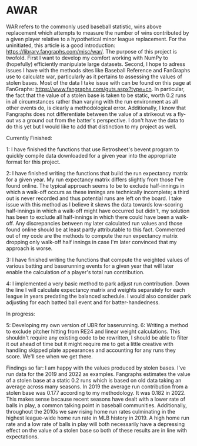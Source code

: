 # AWAR
WAR refers to the commonly used baseball statistic, wins above replacement which attempts to measure the number of wins contributed by a given player relative to a hypothetical minor league replacement.
For the uninitiated, this article is a good introduction: https://library.fangraphs.com/misc/war/.
The purpose of this project is twofold. First I want to develop my comfort working with NumPy to (hopefully) efficiently manipulate large datasets.
Second, I hope to adress issues I have with the methods sites like Baseball Reference and FanGraphs use to calculate war, particularly as it pertains to 
assessing the values of stolen bases. Most of the data I take issue with can be found on this page at FanGraphs: https://www.fangraphs.com/guts.aspx?type=cn. In particular, the fact that the value of a stolen base is taken to be 
static, worth 0.2 runs in all circumstances rather than varying with the run environment as all other events do, is clearly a methodological error. Additionally, I know that Fangraphs does not differentiate between the value of a strikeout vs a fly-out vs a ground out 
from the batter's perspective. I don't have the data to do this yet but I would like to add that distinction to my project as well. 

Currently Finished: 

1: I have finished the functions that use Retrosheet's bevent program to quickly compile data downloaded for a given year into the appropriate format for this project. 

2: I have finished writing the functions that build the run expectancy matrix for a given year. My run expectancy matrix differs slightly from those I've found online. The typical approach seems to be to exclude half-innings in which a walk-off occurs as these innings are technically incomplete; a third out is never recorded and thus potential runs are left on the board. I take issue with this method as I believe it skews the data towards low-scoring half-innings in which a walk-off might have occurred but didn't, my solution has been to exclude all half-innings in which there could have been a walk-off. Any discrepancies between my later calculated run values and those found online should be at least partly attributable to this fact. Commented out of my code are the methods to compute the run expectancy matrix dropping only walk-off half innings in case I'm later convinced that my approach is worse.

3: I have finished writing the functions that compute the weighted values of various batting and baserunning events for a given year that will later enable the calculation of a player's total run contribution.

4: I implemented a very basic method to park adjust run contribution. Down the line I will calculate expectancy matrix and weights separately for each league in years predating the balanced schedule. I would also consider park adjusting for each batted ball event and for batter-handedness. 

In progress:

5: Developing my own version of UBR for baserunning. 
6: Writing a method to exclude pitcher hitting from RE24 and linear weight calculations. This shouldn't require any existing code to be rewritten, I should be able to filter it out ahead of time but it might require me to
get a little creative with handling skipped plate appearances and accounting for any runs they score. We'll see when we get there. 

Findings so far: 
I am happy with the values produced by stolen bases. I've run data for the 2019 and 2022 as examples. Fangraphs estimates the value of a stolen base at a static 0.2 runs which is based on old data taking an average across many seasons. 
In 2019 the average run contribution from a stolen base was 0.177 according to my methodology. It was 0.182 in 2022. This makes sense because recent seasons have dealt with a lower rate of balls in play, 
a common talking point in baseball communities. Additionally, throughout the 2010s we saw rising home run rates culminating in the highest league-wide home run rate in MLB history in 2019. 
A high home run rate and a low rate of balls in play will both necessarily have a depressing effect on the value of a stolen base so both of these results are in line with expectations.
